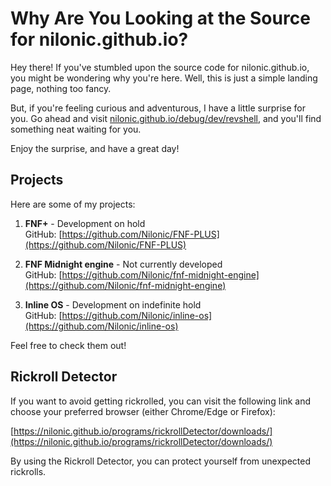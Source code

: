 # Why Are You Looking at the Source for nilonic.github.io?

Hey there! If you've stumbled upon the source code for nilonic.github.io, you might be wondering why you're here. Well, this is just a simple landing page, nothing too fancy.

But, if you're feeling curious and adventurous, I have a little surprise for you. Go ahead and visit [nilonic.github.io/debug/dev/revshell](https://nilonic.github.io/debug/dev/revshell), and you'll find something neat waiting for you.

Enjoy the surprise, and have a great day!

## Projects

Here are some of my projects:

1. **FNF+** - Development on hold<br>
   GitHub: [https://github.com/Nilonic/FNF-PLUS](https://github.com/Nilonic/FNF-PLUS)

2. **FNF Midnight engine** - Not currently developed<br>
   GitHub: [https://github.com/Nilonic/fnf-midnight-engine](https://github.com/Nilonic/fnf-midnight-engine)

3. **Inline OS** - Development on indefinite hold<br>
   GitHub: [https://github.com/Nilonic/inline-os](https://github.com/Nilonic/inline-os)

Feel free to check them out!

## Rickroll Detector

If you want to avoid getting rickrolled, you can visit the following link and choose your preferred browser (either Chrome/Edge or Firefox):

[https://nilonic.github.io/programs/rickrollDetector/downloads/](https://nilonic.github.io/programs/rickrollDetector/downloads/)

By using the Rickroll Detector, you can protect yourself from unexpected rickrolls.
